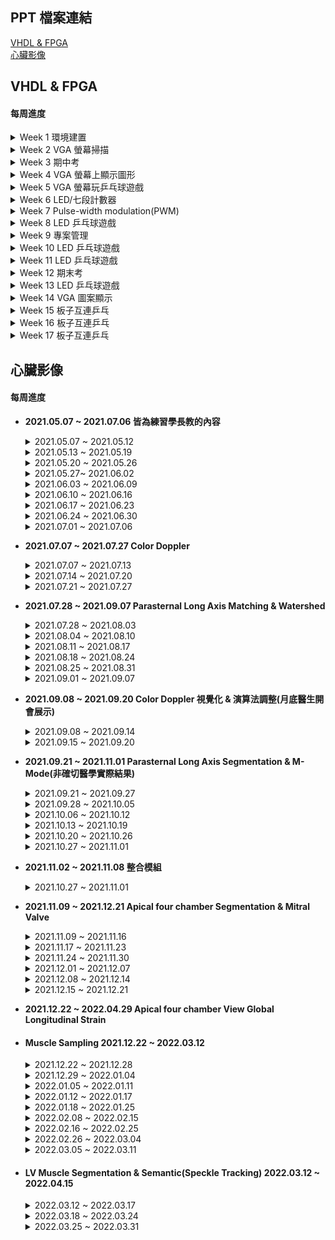 ## PPT 檔案連結
[VHDL & FPGA](https://docs.google.com/presentation/d/1_oMd8nB5ge3vATgKx2VlhOD2gKH16Xzx/edit?usp=sharing&ouid=114732633741530754400&rtpof=true&sd=true)  
[心臟影像](https://docs.google.com/presentation/d/1t9eHXb45PI_M94EGgWX3N9IUr5dVp5rb/edit?usp=sharing&ouid=114732633741530754400&rtpof=true&sd=true)  


## VHDL & FPGA
#### **每周進度**
<details>
  <summary> Week 1 環境建置 </summary>
  日期: 2020.10.27 - 2020.10.30  
  
  專案資料夾: [00 pre_test](https://github.com/Sapphire1002/VHDL/tree/main/00%20pre_test "專案連結")  
  進度:  
  建置 Vivado 環境  
  查詢 VHDL 語法及資料  
  
</details>

<details>
  <summary> Week 2 VGA 螢幕掃描 </summary>
  日期: 2020.10.30 - 2020.11.06  
  
  專案資料夾: [01 video_out_screen_scan](https://github.com/Sapphire1002/VHDL/tree/main/01%20video_out_screen_scan "專案連結")  
  進度:  
  查詢 VHDL 語法及資料  
  了解螢幕掃描時間及程式設計流程  
  了解螢幕輸出RGB時的原理  
  完成螢幕掃描  
  
<details>
  <summary> 實作部分 </summary>
  
  * 了解螢幕掃描時間及程式設計流程  
  ![螢幕掃描流程圖](https://github.com/Sapphire1002/VHDL/blob/main/01%20video_out_screen_scan/%E8%9E%A2%E5%B9%95%E6%8E%83%E6%8F%8F%E6%B5%81%E7%A8%8B%E5%9C%96.PNG)  
  * 原本螢幕畫面  
  ![原本螢幕畫面](https://github.com/Sapphire1002/VHDL/blob/main/01%20video_out_screen_scan/1106_ori.jpg)  
  * 掃描後的螢幕畫面  
  ![掃描後的螢幕畫面](https://github.com/Sapphire1002/VHDL/blob/main/01%20video_out_screen_scan/1106_result.jpg)  
</details>  

<details>
  <summary> 問題討論 </summary>
  
  ![Q](https://github.com/Sapphire1002/VHDL/blob/main/01%20video_out_screen_scan/1106_q1.PNG)  
  - [x] 已解決  
        解決方式: 在 \*.xdc 檔案時脈的程式碼要加上 IOSTANDARD 並給電壓 LVCMOS33  
  - [ ] 未解決
</details> 
</details>

<details>
  <summary> Week 3 期中考 </summary>
  期中考週
</details>

<details>
  <summary> Week 4 VGA 螢幕上顯示圖形 </summary>
  日期: 2020.11.13 - 2020.11.20 
  
  專案資料夾: [02 video_out_graphics_move](https://github.com/Sapphire1002/VHDL/tree/main/02%20video_out_graphics_move "專案連結")  
  進度:  
  在 VGA 螢幕上顯示正方形、圓形、三角形  
  使螢幕上的圖形移動  
  
<details>
  <summary> 實作部分 </summary>
  
  * 顯示圖形  
  ![顯示圖形](https://github.com/Sapphire1002/VHDL/blob/main/02%20video_out_graphics_move/1120_Video_out_%E5%9C%96%E5%BD%A2.jpg)  
  [圖形移動影片](https://drive.google.com/file/d/1x19yr52etBxJ1drvSTe1m-OdFJPInAqK/view?usp=sharing)  
</details>

<details>
  <summary> 問題討論 </summary>  
  
  ![Q](https://github.com/Sapphire1002/VHDL/blob/main/02%20video_out_graphics_move/1120_video_out_que01.png)  
  - [x] 已解決  
        解決方式: 重新建立一個專案    
  - [ ] 未解決  
  * 三角形在一開始的地方會有問題  
  - [x] 已解決  
        解決方式: 利用數學的線性規劃來判斷點位於直線方程式哪邊      
  - [ ] 未解決   
  * 兩個 process() 傳值的方法  
  - [x] 已解決  
        解決方式:  
            1\. 宣告一個 signal, 類型為 std_logic_vector  
            2\. 在第二個 process 寫一個區域變數(variable)來接收傳入的值  
            3\. 在第二個 process 賦值給 第一步驟宣告的 signal  
            4\. 在第一個 process 接收值, 若要轉成十進制則使用(conv_integer(variable, bits))  
            `conv_integer() 需要有 ieee.std_logic_arith.all 檔案`  
  - [ ] 未解決  
</details>  
</details>

<details>
  <summary> Week 5 VGA 螢幕玩乒乓球遊戲 </summary>
  日期: 2020.11.20 - 2020.11.27  
  
  專案資料夾: [03 video_out_pingpong_vga](https://github.com/Sapphire1002/VHDL/tree/main/03%20video_out_pingpong_vga "專案連結")  
  進度:  
  使用 VGA 螢幕顯示且玩乒乓球遊戲  
  依據打擊的位置球往不同的方向飛   
  
<details>
  <summary> 實作部分 </summary>
  
  [乒乓球實作影片1](https://drive.google.com/file/d/1cx5e87o8t2VbzjyqEA-TgOCNKX9wB-Pk/view?usp=sharing)    
  [乒乓球實作影片2](https://drive.google.com/file/d/1H7-WLFPHP_LOq9tE38c5P5waZKvh8pJ7/view?usp=sharing)  
</details>

<details>
  <summary> 問題討論 </summary> 
  
  * 兩邊的檔板若超出邊界會直接消失並從另一端出現 
  - [ ] 已解決        
  - [x] 未解決  
</details>
</details>

<details>
  <summary> Week 6 LED/七段計數器 </summary>
  日期: 2020.11.27 - 2020.12.04  
  
  專案資料夾: [04 counter](https://github.com/Sapphire1002/VHDL/tree/main/04%20counter "專案連結")  
  進度:  
  計數器 0 ~ 9， 9 ~ 0  
  讓兩個計數器可自由設定上下限  
  計數的結果顯示在 LED 及 七段顯示器上  
  
<details>
  <summary> 實作部分 </summary>
  
  * 上數波形模擬    
  ![上數波形模擬](https://github.com/Sapphire1002/VHDL/blob/main/04%20counter/%E4%B8%8A%E6%95%B8%E8%A8%88%E6%95%B8%E5%99%A8(0_9%E6%B3%A2%E5%BD%A2).PNG)  
  * 下數波形模擬  
  ![下數波形模擬](https://github.com/Sapphire1002/VHDL/blob/main/04%20counter/%E4%B8%8B%E6%95%B8%E8%A8%88%E6%95%B8%E5%99%A8(9_0%20%E6%B3%A2%E5%BD%A2).PNG)  
  * 自定義計數器波形模擬  
  ![自定義計數器波形](https://github.com/Sapphire1002/VHDL/blob/main/04%20counter/%E8%87%AA%E5%AE%9A%E7%BE%A9%E8%A8%88%E6%95%B8%E5%99%A8(%E6%B3%A2%E5%BD%A2).PNG)  

  [LED 上數影片](https://drive.google.com/file/d/1h8_54hwukTBwddUCOMGQsIpPvyr5TOIP/view?usp=sharing)  
  [LED 下數影片](https://drive.google.com/file/d/1HvNs_3RmeN6pVpBwUH8IC6rxIaLaB1HN/view?usp=sharing)  
  影片說明:  
  影片中的 LED 最左邊為 8，最右邊為 1。 數字 9 則顯示 8 和 1，也就是會同時亮最左邊和最右邊
</details>

<details>
  <summary> 問題討論 </summary> 
  
  * 七段顯示器尚未研究怎麼使用
  - [x] 已解決  
        解決方式: FPGA 板子上的七段顯示器無法使用, 使用外接七段顯示器來處理        
  - [ ] 未解決 
</details>
</details>
  
<details> 
  <summary> Week 7 Pulse-width modulation(PWM) </summary>
  日期: 2020.12.04 - 2020.12.11   
  
  專案資料夾: [05 PWM](https://github.com/Sapphire1002/VHDL/tree/main/05%20PWM "專案連結")   
  進度:  
  設計 PWM  
  使用指撥開關設定邊界，並且用有限狀態機來控制兩個計數器的計數。 
  在第一個計數器數的時候 PWM 值為 1，另一個計數器數時值為 0 。  
  最後將結果接上七段顯示器呈現。 
  
<details>
  <summary> 實作部分 </summary>
  
  * PWM 設計流程圖  
  ![PWM 設計流程圖](https://github.com/Sapphire1002/VHDL/blob/main/05%20PWM/PWM_Design_pic.jpg)  
  流程圖說明  
  方框: FPGA 電路  
  箭頭: 輸出訊號  
  菱形: 實際電路  

  * 接上共陽極七段顯示器及 LED 來觀測結果  
  [PWM 接上實際電路觀測結果](https://drive.google.com/file/d/10p-wDH7d7CSU7vLBOSTrHcUxHDYnIQqi/view?usp=sharing)  
  影片說明:  
  LED 代表 PWM 的輸出，紅燈代表上數，黃燈代表下數。
  另外使用 FPGA 板子上的指撥開關來控制邊界。  
  `影片一開始設定 0110，最後設定 0010 `
</details> 
</details>
  
<details>
  <summary> Week 8 LED 乒乓球遊戲 </summary>
  日期: 2020.12.11 - 2020.12.18  
  
  專案資料夾: [06 pingpong_led](https://github.com/Sapphire1002/VHDL/tree/main/06%20pingpong_led "專案連結")  
  進度:  
  設計 LED 乒乓球遊戲    
  使用 LED 當成球在移位，以及兩個按鈕當成 PL1 & PL2，只要達到  
  一邊任意端點就必須在 1個 CLK 內按下該側按鈕。  
  若提早按或者太晚按都算失分，得分時發球權不變，反之換發。  
  最後比分結果由七段顯示器顯示。 
  
<details>
  <summary> 實作部分 </summary>
  
  * 設計 LED 乒乓球遊戲流程圖  
  ![LED 乒乓球遊戲流程圖](https://github.com/Sapphire1002/VHDL/blob/main/06%20pingpong_led/pingpong_programming_pic.jpg)  
  * LED 乒乓球遊戲 VHDL 狀態圖    
  ![LED 乒乓球遊戲狀態圖](https://github.com/Sapphire1002/VHDL/blob/main/06%20pingpong_led/pingpong_led_pic.jpg)   
  狀態圖說明:    
  000: PL1 發球前的狀態  
  001: PL2 發球前的狀態  
  010: LED 右移  
  011: LED 左移  
  100: PL1 接到球  
  101: PL2 接到球  
  110: PL1 當前分數  
  111: PL2 當前分數  
  btn1, btn2: 代表 PL1, PL2  `電路為正邏輯`  
  pos: 球的當前位置  

  * 接上實際電路觀測結果  
  [實際電路觀測結果](https://drive.google.com/file/d/17KoJ02tQW8P4xKnkNdryfAqvog-4ffQe/view?usp=sharing)   
  影片說明:  
  左邊的按鈕為 PL1， 右邊的按鈕為 PL2，左邊的七段為 PL1 分數，右邊的七段為 PL2 分數。
</details>

<details>
  <summary> 問題討論 </summary>  
  
  * 目前 LED 的部分不會移動，但是計分判斷和按鈕控制流程是正常功能  
  - [ ] 已解決        
  - [x] 未解決   
</details>
</details> 

<details>
  <summary> Week 9 專案管理 </summary>
  日期: 2020.12.18 - 2020.12.25  
  
  處理 GitHub 專案管理  
  [操作連結](https://drive.google.com/file/d/1kbkaADANnAS-PVTFHqxI0UQdvAd30b4R/view?usp=sharing "PPT連結")  
  
</details>

<details>
  <summary> Week 10 LED 乒乓球遊戲 </summary>
  日期: 2020.12.25 - 2021.01.01  
  
  專案資料夾: [06 pingpong_led](https://github.com/Sapphire1002/VHDL/tree/main/06%20pingpong_led "專案連結")  
  進度:  
  修正 LED 不會移動的問題  
  重新設計流程圖和狀態圖  
  完成 LED 乒乓球遊戲  
  
<details>
  <summary> 實作部分 </summary>
  
  * 設計 LED 乒乓球遊戲流程圖  
  ![LED 乒乓球遊戲流程圖](https://github.com/Sapphire1002/VHDL/blob/main/06%20pingpong_led/pingpong_programming_pic_v2.jpg)  
  * LED 乒乓球遊戲 Mealy 狀態圖 & FPGA 電路圖      
  ![LED 乒乓球遊戲狀態圖](https://github.com/Sapphire1002/VHDL/blob/main/06%20pingpong_led/pingpong_led_pic_v2.jpg)       
  電路&參數說明:  
  btn1: 玩家1  
  btn2: 玩家2  
  MealyFSM: 米利型有限狀態機  
  PL1_score: 玩家1 分數  
  PL2_score: 玩家2 分數  
  cnt: LED 移動的當前位置  
  freq_div: 除頻  
  serve: 控制發球權  
  狀態說明:  
  s0: 玩家發球前  
  s1: LED右移&PL2是否接到球  
  s2: LED左移&PL1是否接到球  

  * LED 乒乓球遊戲實際遊玩影片   
  [實際遊玩影片](https://drive.google.com/file/d/1XFI0Tmmhyu-u4TRTxHXLS94yamRKo8X2/view?usp=sharing)   
  影片說明:  
  左邊的按鈕為 PL1，右邊的按鈕為 PL2，上面的七段為 PL1 分數，下面的七段為 PL2 分數。
</details>  

<details>
  <summary> 問題討論 </summary>   
  
  * 之前問題  
  * 目前 LED 的部分不會移動，但是計分判斷和按鈕控制流程是正常功能  
  - [x] 已解決  
        解決方式: 重新設計狀態圖和流程圖來處理本項問題  
  - [ ] 未解決   
  * Vivado 會無法偵測到 FPGA 板子的問題  
  - [x] 已解決  
        解決方式: 到對應版本的vivado資料夾目錄下找到 install_digilent.exe 並執行  
        `例如: D:\Vivado\2019.2\data\xicom\cable_drivers\nt64\digilent\install_digilent.exe`
  - [ ] 未解決 
</details>
</details>

<details>
  <summary> Week 11 LED 乒乓球遊戲 </summary>
  日期: 2021.01.01 - 2021.01.08  
  
  專案資料夾: [06 pingpong_led](https://github.com/Sapphire1002/VHDL/tree/main/06%20pingpong_led "專案連結")  
  進度:  
  了解 LFSR  
  LED 乒乓球可以有速度的變化  
  
<details>
  <summary> 實作部分 </summary>
  
  * LFSR 原理  
  線性反饋移位暫存器(Linear Feedback Shift Register)  
  給予一個初始值，接著取 n 個位元做 XOR 並將產生的值做為輸入到 MSB 或 LSB，讓暫存器產生移位的效果。  
  作法:  
  ![LFSR 電路圖](https://github.com/Sapphire1002/VHDL/blob/main/06%20pingpong_led/lfsr_pingpong_use.jpg)  
  說明:  
  採取 X2 XOR X1 輸入到第一級的 D型正反器。  
  
  * LFSR 實作和測試  
  測試圖:  
  ![LFSR 模擬](https://github.com/Sapphire1002/VHDL/blob/main/06%20pingpong_led/LFSR_test_result.PNG)  
  說明:  
  程式裡有用一個 temp 來儲存 X2 XOR X1 的值，然而初始值設定為 001、temp 為 0。  
  因此下一次的輸出會受到上一個的temp影響。  
  例如:  
  (X2X1X0, temp): (001, 0) -> (010, 0) -> (100, 1) -> (001, 1) -> (011, 0) -> (110, 1) -> (101, 0)...
  
  * LED 乒乓球遊戲實際遊玩影片   
  [實際遊玩影片](https://drive.google.com/file/d/13V1_zYj_vKg3D8IJxIxA7z4eNMOWi35x/view?usp=sharing)   
  影片說明:  
  有來回打的流程在 4s ~ 11s  
  
</details>  

</details>


<details>
  <summary> Week 12 期末考 </summary>
  期末考週
</details>

<details>
  <summary> Week 13 LED 乒乓球遊戲 </summary>
    日期: 2021.01.15 - 2021.01.22  
  
  專案資料夾: [06 pingpong_led](https://github.com/Sapphire1002/VHDL/tree/main/06%20pingpong_led "專案連結")  
  進度:    
  LED 乒乓球可以有速度的變化  
  
<details>
  <summary> 實作部分 </summary>
  
  * 設計構想流程  
  ![設計構想流程](https://github.com/Sapphire1002/VHDL/blob/main/06%20pingpong_led/20210119_%E4%B9%92%E4%B9%93%E7%90%83%E8%A8%AD%E8%A8%88%E6%A7%8B%E6%83%B3%E6%B5%81%E7%A8%8B.PNG)    
  
  * 設計構想圖  
  ![設計構想圖](https://github.com/Sapphire1002/VHDL/blob/main/06%20pingpong_led/20210119_%E4%B9%92%E4%B9%93%E7%90%83%E8%A8%AD%E8%A8%88%E6%A7%8B%E6%83%B3%E5%9C%96.PNG)  
  ![ctrl_ball_clk](https://github.com/Sapphire1002/VHDL/blob/main/06%20pingpong_led/20210119_ctrl_ball_clk%E5%9C%96.PNG)  
  
  說明:  
  clk: 為 FPGA 100MHz 最大速度  
  LFSR_random: 產生 3bits 亂數值，賦值給 Qt  
  freq: 將隨機數的值賦給球速的時間  
  random_value: 依時間把值給 times  
  times: 取 Qt 的最後兩個位元
  clk_div: 球速的最大值  
  ctrl_ball_clk: 依照 times 狀態給予不同的速度值  
  MealyFSM: 01.01的乒乓球進度  

  * LED 乒乓球遊戲實際遊玩影片   
  [實際遊玩影片](https://drive.google.com/file/d/1SCx2BbKd_0MiofaLddfYK3ylky8m_mH7/view?usp=sharing)   
 
  
</details> 
</details>

<details>
  <summary> Week 14 VGA 圖案顯示 </summary>
  日期: 2021.01.21 - 2021.01.27  
  
  專案資料夾: [07 video_out_display_graphics](https://github.com/Sapphire1002/VHDL/tree/main/07%20video_out_display_graphics "專案連結")  
  進度:  
  VGA 顯示 Google 圖案  
  VGA 乒乓球  

<details>
  <summary> 實作部分 </summary>
    <details>
      <summary> IP Catalog 操作 </summary>
      
  * IP Catalog    
  ` 版本: Vivado 2019.2 `  
  RAM & ROM 創建流程    
  ![步驟1](https://github.com/Sapphire1002/VHDL/blob/main/07%20video_out_display_graphics/20210125_IP%E6%AD%A5%E9%A9%9F1.PNG)  
  ![步驟2](https://github.com/Sapphire1002/VHDL/blob/main/07%20video_out_display_graphics/20210125_IP%E6%AD%A5%E9%A9%9F2.PNG)  
  ![步驟3](https://github.com/Sapphire1002/VHDL/blob/main/07%20video_out_display_graphics/20210125_IP%E6%AD%A5%E9%A9%9F2_2.PNG)  
  ![步驟4](https://github.com/Sapphire1002/VHDL/blob/main/07%20video_out_display_graphics/20210125_IP%E6%AD%A5%E9%A9%9F2_3.PNG)  
  ![步驟5](https://github.com/Sapphire1002/VHDL/blob/main/07%20video_out_display_graphics/20210125_IP%E6%AD%A5%E9%A9%9F2_4.PNG)  

  * 操作結果  
  ![結果1](https://github.com/Sapphire1002/VHDL/blob/main/07%20video_out_display_graphics/20210125_IP%E6%AD%A5%E9%A9%9F3.PNG)
  ![結果2](https://github.com/Sapphire1002/VHDL/blob/main/07%20video_out_display_graphics/20210125_IP%E6%AD%A5%E9%A9%9F3_2.PNG)
  ![結果3](https://github.com/Sapphire1002/VHDL/blob/main/07%20video_out_display_graphics/20210125_IP%E6%AD%A5%E9%A9%9F3_3.PNG)  
        
  </details>
  
   <details>  
     <summary> VGA Display </summary>
      
   * 設計流程
   ![流程圖](https://github.com/Sapphire1002/VHDL/blob/main/07%20video_out_display_graphics/20210125_VGA_display_1.PNG)  
   
   * 實作結果  
   ![Google圖片](https://github.com/Sapphire1002/VHDL/blob/main/07%20video_out_display_graphics/google_pic_128.png)  
   `size: 128 * 128 `  
   ![顯示](https://github.com/Sapphire1002/VHDL/blob/main/07%20video_out_display_graphics/20210125_VGA_display_2.PNG)
   ![程式](https://github.com/Sapphire1002/VHDL/blob/main/07%20video_out_display_graphics/20210125_VGA_display_2_2.PNG)  
   說明:  
   h_count: 水平當前掃描位置  
   v_count: 垂直當前掃描位置  
   addra: ROM 的地址  
   douta: ROM 在該地址的輸出資料  
   r, g, b: 分別為紅綠藍顏色  

  * VGA PingPong  
  * 設計流程  
  ![流程圖](https://github.com/Sapphire1002/VHDL/blob/main/07%20video_out_display_graphics/20210125_VGA_display_3.PNG)  
  
  * 電路圖  
  ![電路圖](https://github.com/Sapphire1002/VHDL/blob/main/07%20video_out_display_graphics/20210125_VGA_display_4.PNG)  
  說明:  
  紅色箭頭為 外部輸入訊號  
  藍色箭頭為 傳遞參數  
  黃色箭頭為 輸出給外部訊號  
  電路圖說明:  
  clk_divider: 除頻電路  
  clk_div: 除2  
  clk_ball: 除2^21  
  scanner: 處理螢幕掃描及顯示圖形  
  addra: 記憶體位址  
  uut: ROM: 傳遞ROM參數  
  douta: 根據輸出當前addra的資料  
  FSM: 控制遊戲演算及球的移動  
  image_left_x: 圖案左上角座標  
  image_right_y: 圖案右上角座標  
  board_ctrl: 控制板子移動  
  board_left_y: 左側板子的右上角座標  
  board_right_y: 右側板子的左上角座標  

  * 當前實作結果  
  [遊玩影片](https://drive.google.com/file/d/1taIrTT6sPIOCHrO5W4BsGg9jWH7jlPXq/view?usp=sharing)  
  說明:  
  步驟二 圖案移動的地方有狀況，沒辦法顯示完整圖案  
  
   </details>
</details>

<details>
  <summary> 問題討論 </summary>
  
  * Google 圖案移動時會失真  
  - [ ] 已解決   
  - [x] 未解決  
    問題:  
    (目前可能狀況，時序問題)  
    螢幕掃描為 50MHz => 0.02us  
    圖片大小為 128 * 128  
    圖片完全讀取完的時間 327.68us ≒ 0.33ms  

    球移動速度為 0.02us * 2^20 ≒ 20.97ms  
    此時圖片讀取次數 63.55 次  
    球移動時圖片並沒有完整讀取完  

</details>
</details>

<details>
  <summary> Week 15 板子互連乒乓 </summary>
  
  日期: 2021.02.19 - 2021.02.26  
  
  專案資料夾: [08 fpga_connection]("專案連結")  
  進度:  
  兩塊 FPGA 板子互連乒乓  
  
  <details>
  <summary> 實作部分 </summary>
  
  * 設計流程  
  ![流程圖](https://github.com/Sapphire1002/VHDL/blob/main/08%20fpga_connection/20210226_%E8%A8%AD%E8%A8%88%E6%B5%81%E7%A8%8B.PNG)  
  
  * 設計架構圖  
  ![架構圖](https://github.com/Sapphire1002/VHDL/blob/main/08%20fpga_connection/20210226_fpga_connection_%E6%9E%B6%E6%A7%8B%E5%9C%96.PNG)  
  說明:  
  clk: FPGA 100MHz 時脈  
  data: 為 inout 傳輸  
  count: 計算球的位置  
  FSM: 控制球移動的狀態機  
  freq_div: 除頻  
  freq_clk: 除 2^22  
  `目前只有 LED 左移的功能`  
  
  * 當前實作結果  
  [影片連結](https://drive.google.com/file/d/1FJ7SEmzQc0w0w_e17ej9KPOKpSAv0b5X/view?usp=sharing)  
  說明:  
  根據當前的 count 值判斷要傳輸 data資料還是接收資料  
  
  </details>
  
  <details>
  <summary> 問題討論 </summary>
  
   * inout 操作  
   * 一開始使用 reset 另一塊板子的 LED 也會同時移動  
  - [x] 已解決   
        解決方式: 後來採用兩塊板子都有自己的 reset   
  - [ ] 未解決 
  
  </details>

</details>

<details>
  <summary> Week 16 板子互連乒乓 </summary>
  
  日期: 2021.02.26 - 2021.03.04  
  
  專案資料夾: [08 fpga_connection]("專案連結")  
  進度:  
  兩塊 FPGA 板子互連乒乓  

  <details>
  <summary> 實作部分 </summary>
  
  * 設計流程  
  ![流程圖](https://github.com/Sapphire1002/VHDL/blob/main/08%20fpga_connection/20210304_%E8%A8%AD%E8%A8%88%E6%B5%81%E7%A8%8B.PNG)
  
  * 設計架構圖(player_main上, player_other下)    
  ![main架構圖](https://github.com/Sapphire1002/VHDL/blob/main/08%20fpga_connection/20210304_fpga_connect_main_%E6%9E%B6%E6%A7%8B.PNG)  
  說明:  
  ctrl_start: 控制程式開始  
  freq_div: 除頻  
  FSM: 狀態機(目前只有左移)  
  ctrl_stop: 控制停止  
  bit_counter: 計算當前傳送的資料位元  
  data_rw: 控制資料讀寫(目前只有寫) 
  reset_out: 輸出 reset 狀態  
  scl_out: 輸出時序  
  sda: 為 inout 類別負責傳輸資料  
  
  ![other架構圖](https://github.com/Sapphire1002/VHDL/blob/main/08%20fpga_connection/20210304_fpga_connect_other_%E6%9E%B6%E6%A7%8B.PNG)    
  說明:  
  ctrl_start: 控制程式開始  
  freq_div: 除頻  
  FSM: 狀態機(目前只負責更新接收資料)  
  ctrl_stop: 控制停止  
  bit_counter: 計算當前傳送的資料位元  
  data_rw: 控制資料讀寫(目前只有讀)  
  reset_out: 輸出 reset 狀態  
  scl_out: 輸出時序  
  sda: 為 inout 類別負責接收資料  
  receive_reg: 儲存 8bits 的位置  
  
  * 當前實作結果  
  [影片連結](https://drive.google.com/file/d/14m7mvG4YvzyZUhQctgQD8ZyMFNBLdaRd/view?usp=sharing)  
  說明: 
  不確定 8 bits 在接收時的狀態  

  </details>
  
  <details>
  <summary> 問題討論 </summary>
  
   * inout 操作  
   * 8bits資料 在傳送端和接收端沒辦法同步    
  - [x] 已解決   
        解決方式: 後來採用 1 bit 資料傳輸並使用 enable 來控制當前讀寫狀態    
  - [ ] 未解決 
  </details>

</details>

<details>
  <summary> Week 17 板子互連乒乓 </summary>
  
  日期: 2021.03.05 - 2021.03.11  
  
  專案資料夾: [08 fpga_connection]("專案連結")  
  進度:  
  兩塊 FPGA 板子互連乒乓  
  
  <details>
  <summary> 實作部分 </summary>
  
  * 設計流程  
  ![流程圖](https://github.com/Sapphire1002/VHDL/blob/main/08%20fpga_connection/20210311_%E8%A8%AD%E8%A8%88%E6%B5%81%E7%A8%8B.PNG)  
  
  * 設計架構圖  
  ![架構圖](https://github.com/Sapphire1002/VHDL/blob/main/08%20fpga_connection/20210311_%E8%A8%AD%E8%A8%88%E6%9E%B6%E6%A7%8B%E5%9C%96.PNG)  
  說明:  
  freq_div: 除頻  
  freq_clk: 除 2^23 訊號  
  in_out_data: 控制當前要輸出或接收資料  
  data:  為 inout 輸出輸入  
  count: 計算當前球的位置  
  serve: 控制發球  
  ena: 控制當前讀寫  
  
  * 當前實作結果  
  [影片連結](https://drive.google.com/file/d/164o2yVWDuCR0Ng5jTcPbP7ncfTkR8vN6/view?usp=sharing)  
  說明:  
  左邊的板子發球過去可以到對面  
  
  </details>
  
  <details>
  <summary> 問題討論 </summary>
  
   * inout 時序  
   * 傳送和接收訊號時會延遲 1 個 clk  
  - [ ] 已解決      
  - [x] 未解決  
  
  </details>

</details>

## 心臟影像
#### **每周進度**
+ **2021.05.07 ~ 2021.07.06 皆為練習學長教的內容**

  <details>
    <summary> 2021.05.07 ~ 2021.05.12 </summary>  
    進度:  

    1. 分割心臟肌肉位置  
    2. 了解心臟 10 個種類  
  程式碼: [split_muscle.py](https://github.com/Sapphire0912/MyProgramming/blob/master/Python/Project/implement/heart%20recognize/split_muscle.py)
  </details>

  <details>
    <summary> 2021.05.13 ~ 2021.05.19 </summary>  
    進度:  

    1. 分割心臟肌肉位置
    2. 手動分類心臟種類
    3. 了解 DBSCAN  
    程式碼: [split_muscle_v2.py](https://github.com/Sapphire0912/MyProgramming/blob/master/Python/Project/implement/heart%20recognize/split_muscle_v2.py)
  </details>

  <details>
    <summary> 2021.05.20 ~ 2021.05.26 </summary>  
    進度:  

    1. 將未分好類別的心臟圖片做分類
    2. 訓練分類器(跑過學長的程式)  
  程式碼:  
  [classification_datasets.py](https://github.com/Sapphire0912/MyProgramming/blob/master/Python/Project/implement/heart%20recognize/classification_datasets.py)  
  [train.py](https://github.com/Sapphire0912/MyProgramming/blob/master/Python/Project/implement/heart%20recognize/example/train.py)    
  [confusionMatrix.py](https://github.com/Sapphire0912/MyProgramming/blob/master/Python/Project/implement/heart%20recognize/example/confusionMatrix.py)   
  </details>

  <details>
    <summary> 2021.05.27~ 2021.06.02 </summary>  
    進度:  

    1. 將 dcm 檔案轉 avi, png檔案
    2. 自行設計分類器  
      (嘗試 sklearn 裡面的其他方式，比較準確率及執行時間)  
    程式碼:  
    [dcm_avi.py](https://github.com/Sapphire0912/MyProgramming/blob/master/Python/Project/implement/heart%20recognize/dcm_avi.py)  
    [check.txt](https://github.com/Sapphire0912/MyProgramming/blob/master/Python/Project/implement/heart%20recognize/dcm_avi_data/check.txt)  
    [report.log](https://github.com/Sapphire0912/MyProgramming/blob/master/Python/Project/implement/heart%20recognize/dcm_avi_data/report.log)  
  </details>

  <details>
    <summary> 2021.06.03 ~ 2021.06.09 </summary>  
    進度:  

    1. 自行設計分類器  
    程式碼: [classifier_test01.py](https://github.com/Sapphire0912/MyProgramming/blob/master/Python/Project/implement/heart%20recognize/my%20classifier/classifier_test01.py)  

  </details>

  <details>
    <summary> 2021.06.10 ~ 2021.06.16 </summary>  
    進度:  

    1. 自行設計分類器
    2. 檢查資料集  
    程式碼:  
    [classifier_test02.py](https://github.com/Sapphire0912/MyProgramming/blob/master/Python/Project/implement/heart%20recognize/my%20classifier/classifier_test02.py)  
    [test_model.py](https://github.com/Sapphire0912/MyProgramming/blob/master/Python/Project/implement/heart%20recognize/my%20classifier/classifier_use_test_model.py)  
    [confusionMat.py](https://github.com/Sapphire0912/MyProgramming/blob/master/Python/Project/implement/heart%20recognize/my%20classifier/classifier_test_model_confusionMat.py)  
    [classifier_tts_datasets.py](https://github.com/Sapphire0912/MyProgramming/blob/master/Python/Project/implement/heart%20recognize/my%20classifier/classifier_tts_datasets.py)  
    [check_datasets.py](https://github.com/Sapphire0912/MyProgramming/blob/master/Python/Project/implement/heart%20recognize/check_datasets.py)  
  </details>

  <details>
    <summary> 2021.06.17 ~ 2021.06.23 </summary>  
    進度:  

    1. 研究 json 資料格式(含補足 TP, TN, FP, FN 資料)
    2. 自行設計分類器(使用不同分類器嘗試)
    3. 處理上周的問題紀錄和開會紀錄   
    程式碼:  
    [confusionMat.py](https://github.com/Sapphire0912/MyProgramming/blob/master/Python/Project/implement/heart%20recognize/my%20classifier/classifier_test_model_confusionMat.py)  
    [classifier_tts_datasets.py](https://github.com/Sapphire0912/MyProgramming/blob/master/Python/Project/implement/heart%20recognize/my%20classifier/classifier_tts_datasets.py)  
    [sklearn_model.py](https://github.com/Sapphire0912/MyProgramming/blob/master/Python/Project/implement/heart%20recognize/my%20classifier/classifier_sklearn.py)  
    [sklearn_model_confusionMat.py](https://github.com/Sapphire0912/MyProgramming/blob/master/Python/Project/implement/heart%20recognize/my%20classifier/sklearn_model_confusionMat.py)  
    [sklearn_rf.py](https://github.com/Sapphire0912/MyProgramming/blob/master/Python/Project/implement/heart%20recognize/my%20classifier/classifier_sklearn_rf.py)  
    [use_rf_model.py](https://github.com/Sapphire0912/MyProgramming/blob/master/Python/Project/implement/heart%20recognize/my%20classifier/use_random%20forest_model.py)  

  </details>

  <details>
    <summary> 2021.06.24 ~ 2021.06.30 </summary>  
    進度:  

    1. 優化程式及計算程式執行時間  
    程式碼:  
    [dcm_avi.py](https://github.com/Sapphire0912/MyProgramming/blob/master/Python/Project/implement/heart%20recognize/dcm_avi.py)  
    [train.py](https://github.com/Sapphire0912/MyProgramming/blob/master/Python/Project/implement/heart%20recognize/example/train.py)  
  </details>

  <details>
    <summary> 2021.07.01 ~ 2021.07.06 </summary>  
    進度:  

    1. 優化骨架化程式及計算該程式執行時間  
    程式碼: [Models_optimize_v1.py](https://github.com/Sapphire0912/MyProgramming/blob/master/Python/Project/implement/heart%20recognize/optimization/Models_optimize_v1.py)
  </details>

+ **2021.07.07 ~ 2021.07.27 Color Doppler**
  <details>
    <summary> 2021.07.07 ~ 2021.07.13 </summary>  
    進度:  

    1. 研究都卜勒效應
    2. 分割出影片中扇形區域
    3. 分出扇形區域中的顏色部分
    4. 新資料轉檔和骨架化  
    程式碼:  
  [doppler.py](https://github.com/Sapphire0912/MyProgramming/blob/master/Python/Project/implement/heart%20recognize/Doppler/doppler.py)  
  [check_avi_rename.py](https://github.com/Sapphire0912/MyProgramming/blob/master/Python/Project/implement/heart%20recognize/check_avi_rename.py)  
  </details>

  <details>
    <summary> 2021.07.14 ~ 2021.07.20 </summary>  
    進度:  

    1. 分類檔案
    2. 分出扇形區域中的顏色部分
    3. 針對都卜勒彩色部分做處理  
    程式碼: [doppler2.py](https://github.com/Sapphire0912/MyProgramming/blob/master/Python/Project/implement/heart%20recognize/Doppler/doppler2.py)
  </details>

  <details>
    <summary> 2021.07.21 ~ 2021.07.27 </summary>  
    進度:  

    1. 分類檔案
    2. 針對都卜勒彩色部分做處理
    3. 將影像中白色扇形區域移除，還原原始影像  
    程式碼:  
    [doppler_curr2.py](https://github.com/Sapphire0912/MyProgramming/blob/master/Python/Project/implement/heart%20recognize/Doppler/doppler_curr2.py)  
    [restore_avi.py](https://github.com/Sapphire0912/MyProgramming/blob/master/Python/Project/implement/heart%20recognize/Doppler/restore_avi.py)

  </details>

+ **2021.07.28 ~ 2021.09.07 Parasternal Long Axis Matching & Watershed**
  <details>
    <summary> 2021.07.28 ~ 2021.08.03 </summary>  
    進度:  

    1. Match Parasternal Long Axis 模型  
    程式碼: [match_prac.py](https://github.com/Sapphire0912/MyProgramming/blob/master/Python/Project/implement/heart%20recognize/match_model/match_prac.py)  
  </details>
  
  <details>
    <summary> 2021.08.04 ~ 2021.08.10 </summary>  
    進度:  

    1. 修正 Matching 模型的算法
    2. Matching 模型後做 Watershed 找出肌肉部分  
    程式碼: [match_prac.py](https://github.com/Sapphire0912/MyProgramming/blob/master/Python/Project/implement/heart%20recognize/match_model/match_prac.py)    
  </details>
  
  <details>
    <summary> 2021.08.11 ~ 2021.08.17 </summary>  
    進度:  

    1. Matching 模型後做 Watershed 找出腔室部分
    2. ROI 區域調整  
    程式碼:  
    [match_prac.py](https://github.com/Sapphire0912/MyProgramming/blob/master/Python/Project/implement/heart%20recognize/match_model/match_prac.py)  
    [find_roi.py](https://github.com/Sapphire0912/MyProgramming/blob/master/Python/Project/implement/heart%20recognize/find_roi.py)
  </details>
  
  <details>
    <summary> 2021.08.18 ~ 2021.08.24 </summary>  
    進度:  

    1. Matching 模型後做 Watershed 找出腔室部分  
    程式碼: [match_prac4.py](https://github.com/Sapphire0912/MyProgramming/blob/master/Python/Project/implement/heart%20recognize/match_model/match_prac.py)  
  </details>
  
  <details>
    <summary> 2021.08.25 ~ 2021.08.31 </summary>  
    進度:  

    1. 標記位置相對應關係
    2. 修正瓣膜抓取的方式  
    程式碼: [match_prac4.py](https://github.com/Sapphire0912/MyProgramming/blob/master/Python/Project/implement/heart%20recognize/match_model/match_prac4.py)
  </details>
  
  <details>
    <summary> 2021.09.01 ~ 2021.09.07 </summary>  
    進度:  

    1. 處理都卜勒影像影響 watershed 的情況
    2. 修正同個位置 contour 不連續的算法  
    程式碼: [match_all](https://github.com/Sapphire0912/MyProgramming/tree/master/Python/Project/implement/heart%20recognize/match_model/match_all(watershed))
  </details>

+ **2021.09.08 ~ 2021.09.20 Color Doppler 視覺化 & 演算法調整(月底醫生開會展示)**
  <details>
    <summary> 2021.09.08 ~ 2021.09.14 </summary>  
    進度:  

    1. Doppler 演算法調整、視覺化  
    程式碼:  
    [doppler_model](https://github.com/Sapphire0912/MyProgramming/blob/master/Python/Project/implement/heart%20recognize/Doppler/video/doppler_model/integration_v1.py)  
    [doppler_main.py](https://github.com/Sapphire0912/MyProgramming/blob/master/Python/Project/implement/heart%20recognize/Doppler/video/doppler_model/integration_main.py)
  </details>
  
  <details>
    <summary> 2021.09.15 ~ 2021.09.20 </summary>  
    進度:  

    1. Doppler 演算法調整、視覺化  
    程式碼:  
    [doppler_model](https://github.com/Sapphire0912/MyProgramming/blob/master/Python/Project/implement/heart%20recognize/Doppler/video/doppler_model/integration_v1.py)  
    [doppler_main.py](https://github.com/Sapphire0912/MyProgramming/blob/master/Python/Project/implement/heart%20recognize/Doppler/video/doppler_model/integration_main.py)
  </details>

+ **2021.09.21 ~ 2021.11.01 Parasternal Long Axis Segmentation & M-Mode(非確切醫學實際結果)**
  <details>
    <summary> 2021.09.21 ~ 2021.09.27 </summary>  
    進度:  

    1. 找標準長度
    2. Parasternal Long Axis M-Mode  
    程式碼:  
    [find_unit.py](https://github.com/Sapphire0912/MyProgramming/blob/master/Python/Project/implement/heart%20recognize/Unit/find_unit.py)  
    [PLA_M_Mode.py](https://github.com/Sapphire0912/MyProgramming/blob/master/Python/Project/implement/heart%20recognize/m-mode/PLA_M_mode.py)
  </details>
  
  <details>
    <summary> 2021.09.28 ~ 2021.10.05 </summary>  
    進度:  

    1. PLA Segmentation  
    程式碼: [(matching_test)PLA_seg.py](https://github.com/Sapphire0912/MyProgramming/blob/master/Python/Project/implement/heart%20recognize/match_model/match_all(muscle)/matching_test.py)  
  </details>
  
  <details>
    <summary> 2021.10.06 ~ 2021.10.12 </summary>  
    進度:  

    1. PLA Segmentation(M-Mode): 找出 Key Points  
    程式碼: [(M_Mode_matching)PLA_seg.py](https://github.com/Sapphire0912/MyProgramming/blob/master/Python/Project/implement/heart%20recognize/m-mode/PLA_M_Mode_matching.py)  
  </details>
  
  <details>
    <summary> 2021.10.13 ~ 2021.10.19 </summary>  
    進度:  

    1. PLA Segmentation(M-Mode): 修正演算法  
    2. 研究 Speckle Tracking & GLS  
    程式碼: [(M_Mode_matching)PLA_seg.py](https://github.com/Sapphire0912/MyProgramming/blob/master/Python/Project/implement/heart%20recognize/m-mode/PLA_M_Mode_matching.py)  
  </details>
  
  <details>
    <summary> 2021.10.20 ~ 2021.10.26 </summary>  
    進度:  

    1. Segmentation: 抓出心臟範圍
    2. 研究 Speckle Tracking & GLS
    3. 研究 CNN 兩篇論文的程式
    4. 研究 Condensation 演算法  
    程式碼: [(matching_test)heart_bound.py](https://github.com/Sapphire0912/MyProgramming/blob/master/Python/Project/implement/heart%20recognize/match_model/match_all(muscle)/matching_test.py)  
  </details>
  
  <details>
    <summary> 2021.10.27 ~ 2021.11.01 </summary>  
    進度:  

    1. Segmentation: 找出腔室中心點 & 邊界
    2. 論文程式架構圖  
    程式碼: [(matching_test)chamber_center.py](https://github.com/Sapphire0912/MyProgramming/blob/master/Python/Project/implement/heart%20recognize/match_model/match_all(muscle)/matching_test.py)  
  </details>  

+ **2021.11.02 ~ 2021.11.08 整合模組**
  <details>
    <summary> 2021.10.27 ~ 2021.11.01 </summary>  
    進度:  

    1. 整合影像基本資訊模組  
       和檔案有關: DCM 轉 AVI (完成)  
       和影片有關: ROI、標準長度 & BPM(完成)  
    程式碼:  
  [find_unit4.py](https://github.com/Sapphire0912/MyProgramming/blob/master/Python/Project/implement/heart%20recognize/Unit/find_unit4.py)  
  [DCMToAVI.py](https://github.com/Sapphire0912/MyProgramming/blob/master/Python/Project/implement/heart%20recognize/Modular/DCMToAVI.py)
  </details>  

+ **2021.11.09 ~ 2021.12.21 Apical four chamber Segmentation & Mitral Valve**
  <details>
    <summary> 2021.11.09 ~ 2021.11.16 </summary>  
    進度:  

    1. 處理心臟週期    
    程式碼: [handle_period.py](https://github.com/Sapphire0912/MyProgramming/blob/master/Python/Project/implement/heart%20recognize/Segmentation/handle_period.py)  
  </details>  
  
  <details>
    <summary> 2021.11.17 ~ 2021.11.23 </summary>  
    進度:  

    1. 處理心臟週期    
    2. Multi Threshold 一階插值  
    程式碼:   
  [handle_period.py](https://github.com/Sapphire0912/MyProgramming/blob/master/Python/Project/implement/heart%20recognize/Segmentation/handle_period.py)  
  [multi_thres.py](https://github.com/Sapphire0912/MyProgramming/blob/master/Python/Project/implement/heart%20recognize/Segmentation/multi_thres.py)
  </details> 
  
  <details>
    <summary> 2021.11.24 ~ 2021.11.30 </summary>  
    進度:  

    1. Multi threshold 完成公式部分  
    2. 抓取 A4C 心臟瓣膜位置  
    程式碼:   
  [multi_thres.py](https://github.com/Sapphire0912/MyProgramming/blob/master/Python/Project/implement/heart%20recognize/Segmentation/multi_thres.py)  
  [find_valve.py](https://github.com/Sapphire0912/MyProgramming/blob/master/Python/Project/implement/heart%20recognize/Segmentation/Find_valve.py)
  </details> 
  
  <details>
    <summary> 2021.12.01 ~ 2021.12.07 </summary>  
    進度:  

    1. Multi threshold 優化演算法  
    2. 修正 Kmeans 分群問題 & 初步預測腔室位置    
    程式碼:   
  [multi_thres.py](https://github.com/Sapphire0912/MyProgramming/blob/master/Python/Project/implement/heart%20recognize/Segmentation/multi_thres.py)  
  [find_valve.py](https://github.com/Sapphire0912/MyProgramming/blob/master/Python/Project/implement/heart%20recognize/Segmentation/Find_valve.py)
  </details> 
  
  <details>
    <summary> 2021.12.08 ~ 2021.12.14 </summary>  
    進度:  

    1. 用 C 語言 計算 Multi threshold 結合 Python  
    2. 調整 Multi threshold 計算 histogram 的方式  
    3. 修正 Kmeans 分群問題  
    4. 調整預測腔室位置的算法  
    5. 修正抓取瓣膜的演算法    
    程式碼:   
  [Multi_thres.py](https://github.com/Sapphire0912/MyProgramming/blob/master/Python/Project/implement/heart%20recognize/Segmentation/Multi_Threshold/Multi_Threshold.py)  
  [convolution.c](https://github.com/Sapphire0912/MyProgramming/blob/master/Python/Project/implement/heart%20recognize/Segmentation/Handle%20Convolution/convolution.c)  
  [FindValve_v2.py](https://github.com/Sapphire0912/MyProgramming/blob/master/Python/Project/implement/heart%20recognize/Segmentation/FindValve_v2.py)
  </details> 
  
  <details>
    <summary> 2021.12.15 ~ 2021.12.21 </summary>  
    進度:  

    1. 整合系統程式架構  
    程式碼: [Main.py](https://github.com/Sapphire0912/MyProgramming/tree/master/Python/Project/implement/heart%20recognize/System)  
  </details> 

+ **2021.12.22 ~ 2022.04.29 Apical four chamber View Global Longitudinal Strain**
+ #### Muscle Sampling 2021.12.22 ~ 2022.03.12
  <details>
    <summary> 2021.12.22 ~ 2021.12.28 </summary>  
    進度:  

    1. 利用骨架圖找心臟範圍  
    2. 整理問題紀錄  
    程式碼: [Segmentation_v2.py](https://github.com/Sapphire0912/MyProgramming/blob/master/Python/Project/implement/heart%20recognize/System/Segmentation_v2.py)  
  </details> 
  
  <details>
    <summary> 2021.12.29 ~ 2022.01.04 </summary>  
    進度:  

    1. 研究 Anatomically based geometric modelling of the musculoskeletal system and other organs 論文   
  </details> 
  
    
  <details>
    <summary> 2022.01.05 ~ 2022.01.11 </summary>  
    進度:  

    1. 使用 Multi-Threshold 找心臟範圍  
    程式碼: [Heart_Bound.py](https://github.com/Sapphire0912/MyProgramming/blob/master/Python/Project/implement/heart%20recognize/Heart%20Bound/ReplaceSkeleton_test.py)    
  </details> 
  
  <details>
    <summary> 2022.01.12 ~ 2022.01.17 </summary>  
    進度:  

    1. 使用 Multi-Threshold 找心臟範圍  
    程式碼: [Heart_Bound.py](https://github.com/Sapphire0912/MyProgramming/blob/master/Python/Project/implement/heart%20recognize/Heart%20Bound/ReplaceSkeleton_test.py)    
  </details> 
  
  <details>
    <summary> 2022.01.18 ~ 2022.01.25 </summary>  
    進度:  

    1. 找出腔室間肌肉區域  
    2. 1st Multi-Threshold Result 白色區塊相連  
    3. 調整 Multi-Threshold  U、alpha、beta 值   
    程式碼:  
  [Heart_Bound.py](https://github.com/Sapphire0912/MyProgramming/blob/master/Python/Project/implement/heart%20recognize/Heart%20Bound/ReplaceSkeleton_test.py)   
    [ConnectHeartBound.py](https://github.com/Sapphire0912/MyProgramming/blob/master/Python/Project/implement/heart%20recognize/Heart%20Bound/ConnectHeartBound.py)
  </details> 
  
  <details>
    <summary> 2022.02.08 ~ 2022.02.15 </summary>  
    進度:  

    1. 1st Multi-Threshold Result 白色區塊相連    
       a. 定義可連接的區塊  
       b. 以 BFS 搜索可連接的節點  
    程式碼:  
  [ConnectBoundTest.py](https://github.com/Sapphire0912/MyProgramming/blob/master/Python/Project/implement/heart%20recognize/Heart%20Bound/ConnectHeartBound_test.py)   
    [ConnectHeartBound.py](https://github.com/Sapphire0912/MyProgramming/blob/master/Python/Project/implement/heart%20recognize/Heart%20Bound/ConnectHeartBound.py)
  </details> 
  
  <details>
    <summary> 2022.02.16 ~ 2022.02.25 </summary>  
    進度:  

    1. 1st Multi-Threshold Result 白色區塊相連  
       a. 定義可連接的區塊  
       b. 將輪廓以特徵點取代  
       c. 以 BFS 搜索可連接的點  
    程式碼:  
  [ConnectBoundTest.py](https://github.com/Sapphire0912/MyProgramming/blob/master/Python/Project/implement/heart%20recognize/Heart%20Bound/ConnectHeartBound_test.py)   
    [ConnectHeartBound.py](https://github.com/Sapphire0912/MyProgramming/blob/master/Python/Project/implement/heart%20recognize/Heart%20Bound/ConnectHeartBound.py)
  </details> 
  
  <details>
    <summary> 2022.02.26 ~ 2022.03.04 </summary>  
    進度:  

    1. 1st Multi-Threshold Result 白色區塊相連        
        a. 定義可連接的區塊(調整 Multi-Threshold 階數)    
        b. 將輪廓以特徵點取代(處理輪廓特徵點連接方式)   
        c. 以 BFS 搜索可連接的節點  
    程式碼:  
  [ConnectBoundTest.py](https://github.com/Sapphire0912/MyProgramming/blob/master/Python/Project/implement/heart%20recognize/Heart%20Bound/ConnectHeartBound_test.py)   
    [ConnectHeartBound.py](https://github.com/Sapphire0912/MyProgramming/blob/master/Python/Project/implement/heart%20recognize/Heart%20Bound/ConnectHeartBound.py)
  </details> 
  
  <details>
    <summary> 2022.03.05 ~ 2022.03.11 </summary>  
    進度:  

    1. 1st Multi-Threshold Result 白色區塊相連        
        a. 定義可連接的區塊(調整 Multi-Threshold 階數)    
        b. 將輪廓以特徵點取代(處理輪廓特徵點連接方式)   
        c. 特徵點 Semantic & 預測 (基於已知 View)  
        - [x] 利用標準型的相對位置關係定義特徵點的位置    
        - [ ] 基於 Kmeans 的相對位置定義特徵點的位置  
    程式碼: [Semantic](https://github.com/Sapphire0912/MyProgramming/tree/master/Python/Project/implement/heart%20recognize/Heart%20Bound/Semantic)   
  </details> 

+ #### LV Muscle Segmentation & Semantic(Speckle Tracking) 2022.03.12 ~ 2022.04.15
  <details>
    <summary> 2022.03.12 ~ 2022.03.17 </summary>  
    進度:  

    1. 1st Multi-Threshold Result 白色區塊相連        
        a. 定義可連接的區塊(調整 Multi-Threshold 階數)    
        b. 將輪廓以特徵點取代(處理輪廓特徵點連接方式)
        c. 疊加取平均後給機器學習模型訓練  
        d. 特徵點 Semantic & 預測 (基於已知 View)  
        - [ ] 利用標準型的相對位置關係定義特徵點的位置   
        - [x] 基於 Kmeans 的相對位置定義特徵點的位置  
    程式碼:  
  [Semantic](https://github.com/Sapphire0912/MyProgramming/tree/master/Python/Project/implement/heart%20recognize/Heart%20Bound/Semantic)   
  [SVM_Train](https://github.com/Sapphire0912/MyProgramming/tree/master/Python/Project/implement/heart%20recognize/System2/Predict%20View)
  </details> 
  
  <details>
    <summary> 2022.03.18 ~ 2022.03.24 </summary>  
    進度:  

    1. 1st Multi-Threshold Result 白色區塊相連        
        a. 定義可連接的區塊(調整 Multi-Threshold 階數)    
        b. 將輪廓以特徵點取代(處理輪廓特徵點連接方式)
        c. 疊加取平均後給機器學習模型訓練  
        d. 特徵點 Semantic & 預測 (基於已知 View)  
        - [x] Matching(LV Region)   
        - [x] 基於 Kmeans 的瓣膜位置, 限制 LV 範圍 
    程式碼: [Matching](https://github.com/Sapphire0912/MyProgramming/tree/master/Python/Project/implement/heart%20recognize/Matching)   
  </details> 

  <details>
    <summary> 2022.03.25 ~ 2022.03.31 </summary>  
    進度:  

    1. 1st Multi-Threshold Result 白色區塊相連        
        a. 定義可連接的區塊(調整 Multi-Threshold 階數)    
        b. 將輪廓以特徵點取代(處理輪廓特徵點連接方式)
        c. 疊加取平均後給機器學習模型訓練  
        d. 特徵點 Semantic & 預測 (基於已知 View)  
        - [x] Matching(LV Region)  
        - [x] 特徵點(Sampling) & 擬合曲線  
        - [x] 基於 Kmeans 的瓣膜位置, 限制 LV 範圍  
        - [x] 連接三段肌肉, 將點重新取樣  

    程式碼: [System3](https://github.com/Sapphire0912/MyProgramming/tree/master/Python/Project/implement/heart%20recognize/System3)   
  </details> 
